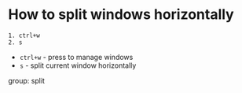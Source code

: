 # How to split windows horizontally

```vim
1. ctrl+w
2. s
```

- `ctrl+w` - press to manage windows
- `s` - split current window horizontally

group: split


